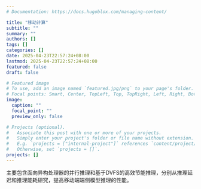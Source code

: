 ```yaml
---
# Documentation: https://docs.hugoblox.com/managing-content/

title: "移动计算"
subtitle: ""
summary: ""
authors: []
tags: []
categories: []
date: 2025-04-23T22:57:24+08:00
lastmod: 2025-04-23T22:57:24+08:00
featured: false
draft: false

# Featured image
# To use, add an image named `featured.jpg/png` to your page's folder.
# Focal points: Smart, Center, TopLeft, Top, TopRight, Left, Right, BottomLeft, Bottom, BottomRight.
image:
  caption: ""
  focal_point: ""
  preview_only: false

# Projects (optional).
#   Associate this post with one or more of your projects.
#   Simply enter your project's folder or file name without extension.
#   E.g. `projects = ["internal-project"]` references `content/project/deep-learning/index.md`.
#   Otherwise, set `projects = []`.
projects: []
---
```


主要包含面向异构处理器的并行推理和基于DVFS的高效节能推理，分别从推理延迟和推理能耗研究，提高移动端端侧模型推理的性能。
